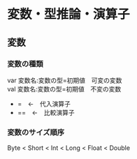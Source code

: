 # 変数・型推論・演算子

## 変数
### 変数の種類  
var 変数名:変数の型=初期値　可変の変数  
val 変数名:変数の型=初期値　不変の変数  
- =　<-　代入演算子
- ==　<-　比較演算子

### 変数のサイズ順序
Byte < Short < Int < Long < Float < Double
